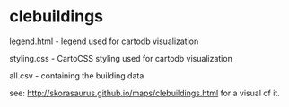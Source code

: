 clebuildings
============

legend.html - legend used for cartodb visualization 

styling.css - CartoCSS styling used for cartodb visualization 

all.csv - containing the building data


see: http://skorasaurus.github.io/maps/clebuildings.html for a visual of it. 


